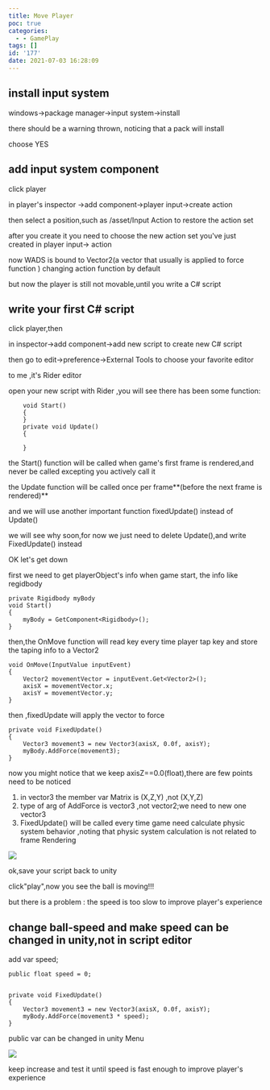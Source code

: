 ```yaml
---
title: Move Player
poc: true
categories:
  - - GamePlay
tags: []
id: '177'
date: 2021-07-03 16:28:09
---
```


## install input system

windows->package manager->input system->install

there should be a warning thrown, noticing that a pack will install

choose YES

## add input system component

click player

in player's inspector ->add component->player input->create action

then select a position,such as /asset/Input Action to restore the action set

after you create it you need to choose the new action set you've just created in player input-> action

now WADS is bound to Vector2(a vector that usually is applied to force function ) changing action function by default

but now the player is still not movable,until you write a C# script

## write your first C# script

click player,then

in inspector->add component->add new script to create new C# script

then go to edit->preference->External Tools to choose your favorite editor

to me ,it's Rider editor

open your new script with Rider ,you will see there has been some function:

```
    void Start()
    {
    }
    private void Update()
    {
​
    }
```

the Start() function will be called when game's first frame is rendered,and never be called excepting you actively call it

the Update function will be called once per frame**(before the next frame is rendered)**

and we will use another important function fixedUpdate() instead of Update()

we will see why soon,for now we just need to delete Update(),and write FixedUpdate() instead

OK let's get down

first we need to get playerObject's info when game start, the info like regidbody

```
private Rigidbody myBody
void Start()
{
    myBody = GetComponent<Rigidbody>();
}
```

then,the OnMove function will read key every time player tap key and store the taping info to a Vector2

```
void OnMove(InputValue inputEvent)  
{
    Vector2 movementVector = inputEvent.Get<Vector2>();
    axisX = movementVector.x;
    axisY = movementVector.y;
}
```

then ,fixedUpdate will apply the vector to force

```
private void FixedUpdate()
{
    Vector3 movement3 = new Vector3(axisX, 0.0f, axisY);
    myBody.AddForce(movement3);
}
```

now you might notice that we keep axisZ==0.0(float),there are few points need to be noticed

1.  in vector3 the member var Matrix is (X,Z,Y) ,not (X,Y,Z)
2.  type of arg of AddForce is vector3 ,not vector2;we need to new one vector3
3.  FixedUpdate() will be called every time game need calculate physic system behavior ,noting that physic system calculation is not related to frame Rendering

![](https://www.ksroido.art/wp-content/uploads/2021/07/image-1.png)

ok,save your script back to unity

click"play",now you see the ball is moving!!!

but there is a problem : the speed is too slow to improve player's experience

## change ball-speed and make speed can be changed in unity,not in script editor

add var speed;

```
public float speed = 0;
​
​
private void FixedUpdate()
{
    Vector3 movement3 = new Vector3(axisX, 0.0f, axisY);
    myBody.AddForce(movement3 * speed);
}
```

public var can be changed in unity Menu

![](https://raw.githubusercontent.com/Valkierja/ALLPIC/main/img/202303172057643.png)

keep increase and test it until speed is fast enough to improve player's experience